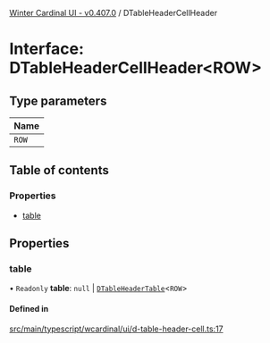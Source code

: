 [Winter Cardinal UI - v0.407.0](../index.md) / DTableHeaderCellHeader

# Interface: DTableHeaderCellHeader\<ROW\>

## Type parameters

| Name |
| :------ |
| `ROW` |

## Table of contents

### Properties

- [table](DTableHeaderCellHeader.md#table)

## Properties

### table

• `Readonly` **table**: ``null`` \| [`DTableHeaderTable`](DTableHeaderTable.md)\<`ROW`\>

#### Defined in

[src/main/typescript/wcardinal/ui/d-table-header-cell.ts:17](https://github.com/winter-cardinal/winter-cardinal-ui/blob/v0.407.0/src/main/typescript/wcardinal/ui/d-table-header-cell.ts#L17)
